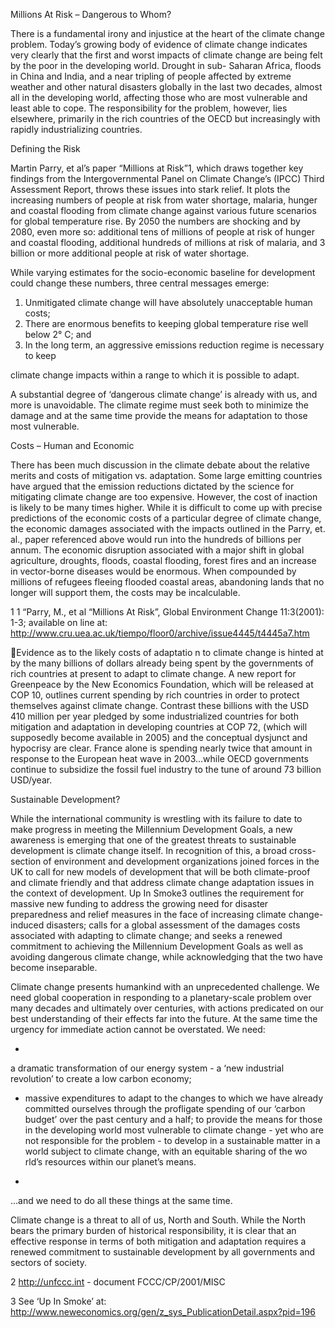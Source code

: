 Millions At Risk – Dangerous to Whom?

There is a fundamental irony  and  injustice at  the heart of the climate change problem. Today’s
growing  body  of  evidence  of  climate  change  indicates  very  clearly  that  the  first  and  worst
impacts of climate change are being felt by the poor in the developing world.  Drought in sub-
Saharan  Africa,  floods  in  China  and  India,  and  a  near  tripling  of  people  affected  by  extreme
weather and other natural disasters globally in the last two decades, almost all in the developing
world, affecting those who are most vulnerable and least able to cope. The responsibility for the
problem, however, lies elsewhere, primarily in the rich countries of the OECD but increasingly
with rapidly industrializing countries.

Defining the Risk

Martin  Parry,  et  al’s  paper  “Millions  at  Risk”1,  which  draws  together  key  findings  from  the
Intergovernmental  Panel on Climate Change’s  (IPCC)  Third  Assessment  Report,  throws  these
issues  into  stark  relief.  It  plots  the  increasing  numbers  of  people  at  risk  from  water  shortage,
malaria,  hunger  and  coastal  flooding  from  climate  change  against  various  future  scenarios  for
global  temperature  rise.  By  2050  the  numbers  are  shocking  and  by  2080,  even  more  so:
additional tens of millions of people at risk of hunger  and coastal flooding, additional hundreds
of millions at risk of malaria, and 3 billion or more additional people at risk of water shortage.

While  varying  estimates  for  the  socio-economic  baseline  for  development  could  change  these
numbers, three central messages emerge:

1.  Unmitigated climate change will have absolutely unacceptable human costs;
2.  There are enormous benefits to keeping global temperature rise well below 2° C; and
3.  In  the  long  term,  an  aggressive  emissions  reduction  regime  is  necessary  to  keep

climate change impacts within a range to which it is possible to adapt.

A substantial degree of ‘dangerous climate change’ is already with us, and more is unavoidable.
The  climate  regime  must  seek  both  to  minimize  the  damage  and  at  the  same  time  provide the
means for adaptation to those most vulnerable.

Costs – Human and Economic

There  has  been  much  discussion  in  the  climate  debate  about  the  relative  merits  and costs  of
mitigation  vs.  adaptation.  Some  large  emitting  countries  have  argued  that  the  emission
reductions dictated by the science for mitigating climate change are too expensive. However, the
cost  of  inaction  is likely to be many times higher. While it is difficult to come up with precise
predictions  of  the  economic  costs  of  a  particular  degree  of  climate  change,  the  economic
damages associated with the impacts outlined in the Parry, et. al., paper referenced above would
run into the hundreds of billions per annum. The economic disruption associated with a major
shift  in  global  agriculture,  droughts,  floods,  coastal  flooding,  forest  fires  and  an  increase  in
vector-borne  diseases  would  be  enormous.  When  compounded  by  millions  of  refugees  fleeing
flooded  coastal  areas,  abandoning  lands  that  no  longer  will  support  them,  the  costs  may  be
incalculable.

1 1 “Parry, M., et al “Millions At Risk”, Global Environment Change 11:3(2001): 1-3; available on line at:
http://www.cru.uea.ac.uk/tiempo/floor0/archive/issue4445/t4445a7.htm

Evidence as to the likely costs of adaptatio n to climate change is hinted at by the many billions
of dollars already being spent by the governments of rich countries at present to adapt to climate
change.  A  new  report  for  Greenpeace  by  the  New  Economics  Foundation,  which  will  be
released at COP 10,  outlines  current  spending by rich countries  in order  to  protect  themselves
against  climate  change.  Contrast  these  billions  with  the  USD  410  million  per  year  pledged  by
some industrialized countries for both mitigation and adaptation in developing countries at COP
72, (which will supposedly become available in 2005) and the conceptual dysjunct and hypocrisy
are  clear.  France  alone  is  spending  nearly  twice  that  amount  in  response  to  the  European  heat
wave  in  2003…while  OECD  governments  continue  to  subsidize  the  fossil  fuel  industry  to  the
tune of around 73 billion USD/year.

Sustainable Development?

While  the  international  community  is  wrestling  with  its  failure  to  date  to  make  progress  in
meeting  the  Millennium  Development  Goals,  a  new  awareness  is  emerging  that  one  of  the
greatest  threats  to  sustainable  development  is  climate  change  itself.  In  recognition  of  this,  a
broad  cross-section  of  environment  and  development  organizations  joined  forces  in  the  UK  to
call for new models of development that will be both climate-proof and climate friendly and that
address climate change adaptation issues in the context of development.  Up In Smoke3 outlines
the  requirement  for  massive new funding to address the growing need for disaster preparedness
and relief measures in the face of increasing climate change-induced disasters; calls for  a global
assessment  of  the  damages  costs  associated  with  adapting  to  climate  change;  and  seeks  a
renewed  commitment  to  achieving  the  Millennium  Development  Goals  as  well  as  avoiding
dangerous climate change, while acknowledging that the two have become inseparable.

Climate  change  presents  humankind  with  an  unprecedented  challenge.  We  need  global
cooperation in responding to a planetary-scale problem over many decades and ultimately over
centuries, with  actions  predicated on our best understanding of their effects  far  into  the  future.
At the same time the urgency for immediate action cannot be overstated. We need:

-

a dramatic transformation of our energy system - a ‘new industrial revolution’ to create a
low carbon economy;

-  massive  expenditures  to  adapt  to  the  changes  to  which  we  have  already  committed
ourselves  through  the  profligate  spending  of  our  ‘carbon  budget’  over  the  past  century
and a half;
to  provide  the  means  for  those  in  the  developing  world  most  vulnerable  to  climate
change - yet who are not responsible for the problem - to develop in a sustainable matter
in a world subject to climate change, with an equitable sharing of the wo rld’s resources
within our planet’s means.

-

…and we need to do all these things at the same time.

Climate  change  is  a  threat  to  all  of  us,  North  and  South.  While  the  North  bears  the  primary
burden  of  historical  responsibility,  it  is  clear  that  an  effective  response  in  terms  of  both
mitigation  and  adaptation  requires  a  renewed  commitment  to  sustainable  development  by  all
governments and sectors of society.

2 http://unfccc.int - document FCCC/CP/2001/MISC

3  See ‘Up In Smoke’ at: http://www.neweconomics.org/gen/z_sys_PublicationDetail.aspx?pid=196

